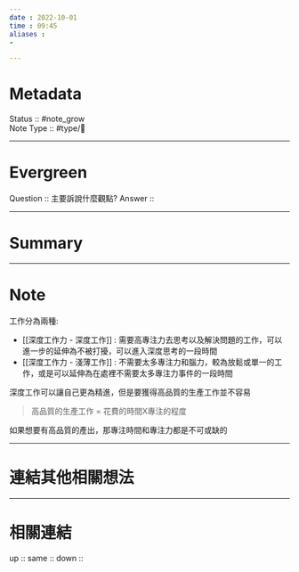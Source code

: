 ```yaml
---
date : 2022-10-01
time : 09:45
aliases :
- 

---
```


# Metadata
Status :: #note_grow <br>
Note Type :: #type/📘 <br>

---
# Evergreen
Question :: 主要訴說什麼觀點?
Answer :: 


---

# Summary


---

# Note
工作分為兩種:
- [[深度工作力 - 深度工作]] : 需要高專注力去思考以及解決問題的工作，可以進一步的延伸為不被打擾，可以進入深度思考的一段時間
- [[深度工作力 - 淺薄工作]] : 不需要太多專注力和腦力，較為放鬆或單一的工作，或是可以延伸為在處裡不需要太多專注力事件的一段時間

深度工作可以讓自己更為精進，但是要獲得高品質的生產工作並不容易
>高品質的生產工作 = 花費的時間X專注的程度

如果想要有高品質的產出，那專注時間和專注力都是不可或缺的

---

# 連結其他相關想法


---

# 相關連結
up :: 
same :: 
down :: 


